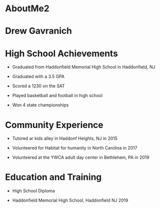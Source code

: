 # AboutMe2
# Drew Gavranich
# High School Achievements

- Graduated from Haddonfield Memorial High School in Haddonfield, NJ

- Graduated with a 3.5 GPA

- Scored a 1230 on the SAT

- Played basketball and football in high school

- Won 4 state championships

# Community Experience

- Tutored ar kids alley in Haddonf Heights, NJ in 2015

- Volunteered for Habitat for humanity in North Carolina in 2017

- Volunteered at the YWCA adult day center in Bethlehem, PA in 2019

# Education and Training

- High School Diploma

- Haddonfield Memorial High School, Haddonfield NJ 2019
